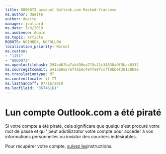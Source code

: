 ```yaml
---
title: 8000073 account Outlook.com Hacked-francese
ms.author: daeite
author: daeite
manager: joallard
ms.date: 3/8/2019
ms.audience: Admin
ms.topic: article
ROBOTS: NOINDEX, NOFOLLOW
localization_priority: Normal
ms.custom:
- "1151"
- "8000073"
ms.openlocfilehash: 294bdb7ba7ab490ea715c11c34830a0f5bac0311
ms.sourcegitcommit: a413a0e27ef4ab8c484fa9fccff8bbef381c8b96
ms.translationtype: MT
ms.contentlocale: it-IT
ms.lasthandoff: 07/16/2019
ms.locfileid: "35746161"
---
```

# <a name="mon-compte-outlookcom-a-t-pirat"></a>Lun compte Outlook.com a été piraté

Si votre compte a été piraté, cela significare que quelqu s'est procuré votre mot de passe et qu ' peut adutilizzator votre compte pour accéder à vos informations personnelles ou inviator des courriers indésirables.

Pour récupérer votre compte, [suivez les](https://support.office.com/fr-fr/article/mon-compte-outlook-com-a-été-piraté-35993ac5-ac2f-494e-aacb-5232dda453d8?ui=fr-FR&rs=fr-FR&ad=FR?wt.mc_id=Office_Outlook_com_Alchemy)instructions.